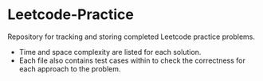 # Leetcode-Practice
Repository for tracking and storing completed Leetcode practice problems.  
* Time and space complexity are listed for each solution.  
* Each file also contains test cases within to check the correctness for each approach to the problem.  
